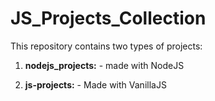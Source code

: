 # JS_Projects_Collection
This repository contains two types of projects:

1. **nodejs_projects:** - made with NodeJS
   
2. **js-projects:** - Made with VanillaJS



